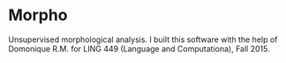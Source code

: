 # Morpho
Unsupervised morphological analysis. I built this software with the help of Domonique R.M. for LING 449 (Language and Computationa), Fall 2015.
